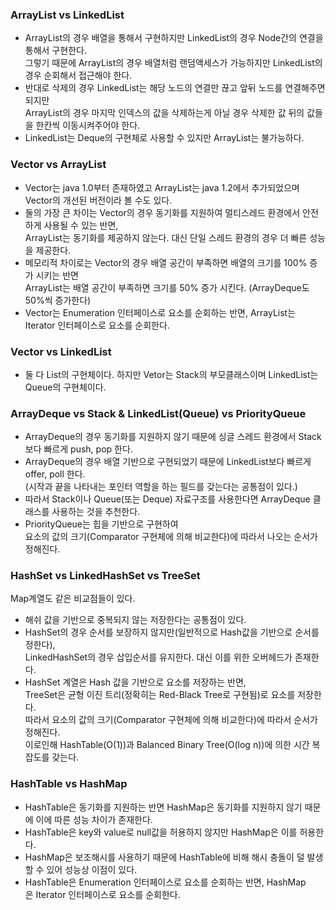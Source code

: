 ### ArrayList vs LinkedList

-   ArrayList의 경우 배열을 통해서 구현하지만 LinkedList의 경우 Node간의 연결을 통해서 구현한다.  
    그렇기 때문에 ArrayList의 경우 배열처럼 랜덤액세스가 가능하지만 LinkedList의 경우 순회해서 접근해야 한다.
-   반대로 삭제의 경우 LinkedList는 해당 노드의 연결만 끊고 앞뒤 노드를 연결해주면 되지만  
    ArrayList의 경우 마지막 인덱스의 값을 삭제하는게 아닐 경우 삭제한 값 뒤의 값들을 한칸씩 이동시켜주어야 한다.
-   LinkedList는 Deque의 구현체로 사용할 수 있지만 ArrayList는 불가능하다.

### Vector vs ArrayList

-   Vector는 java 1.0부터 존재하였고 ArrayList는 java 1.2에서 추가되었으며 Vector의 개선된 버전이라 볼 수도 있다.
-   둘의 가장 큰 차이는 Vector의 경우 동기화를 지원하여 멀티스레드 환경에서 안전하게 사용될 수 있는 반면,  
    ArrayList는 동기화를 제공하지 않는다. 대신 단일 스레드 환경의 경우 더 빠른 성능을 제공한다.
-   메모리적 차이로는 Vector의 경우 배열 공간이 부족하면 배열의 크기를 100% 증가 시키는 반면  
    ArrayList는 배열 공간이 부족하면 크기를 50% 증가 시킨다. (ArrayDeque도 50%씩 증가한다)
-   Vector는 Enumeration 인터페이스로 요소를 순회하는 반면, ArrayList는 Iterator 인터페이스로 요소를 순회한다.

### Vector vs LinkedList

-   둘 다 List의 구현체이다. 하지만 Vetor는 Stack의 부모클래스이며 LinkedList는 Queue의 구현체이다.

### ArrayDeque vs Stack & LinkedList(Queue) vs PriorityQueue

-   ArrayDeque의 경우 동기화를 지원하지 않기 때문에 싱글 스레드 환경에서 Stack보다 빠르게 push, pop 한다.
-   ArrayDeque의 경우 배열 기반으로 구현되었기 때문에 LinkedList보다 빠르게 offer, poll 한다.  
    (시작과 끝을 나타내는 포인터 역할을 하는 필드를 갖는다는 공통점이 있다.)
-   따라서 Stack이나 Queue(또는 Deque) 자료구조를 사용한다면 ArrayDeque 클래스를 사용하는 것을 추천한다.
-   PriorityQueue는 힙을 기반으로 구현하여  
    요소의 값의 크기(Comparator 구현체에 의해 비교한다)에 따라서 나오는 순서가 정해진다.

### HashSet vs LinkedHashSet vs TreeSet
Map계열도 같은 비교점들이 있다.
-   해쉬 값을 기반으로 중복되지 않는 저장한다는 공통점이 있다.
-   HashSet의 경우 순서를 보장하지 않지만(일반적으로 Hash값을 기반으로 순서를 정한다),  
    LinkedHashSet의 경우 삽입순서를 유지한다. 대신 이를 위한 오버헤드가 존재한다.
-   HashSet 계열은 Hash 값을 기반으로 요소를 저장하는 반면,  
    TreeSet은 균형 이진 트리(정확히는 Red-Black Tree로 구현됨)로 요소를 저장한다.  
    따라서 요소의 값의 크기(Comparator 구현체에 의해 비교한다)에 따라서 순서가 정해진다.  
    이로인해 HashTable(O(1))과 Balanced Binary Tree(O(log n))에 의한 시간 복잡도를 갖는다.

### HashTable vs HashMap

-   HashTable은 동기화를 지원하는 반면 HashMap은 동기화를 지원하지 않기 때문에 이에 따른 성능 차이가 존재한다.
-   HashTable은 key와 value로 null값을 허용하지 않지만 HashMap은 이를 허용한다.
-   HashMap은 보조해시를 사용하기 때문에 HashTable에 비해 해시 충돌이 덜 발생할 수 있어 성능상 이점이 있다.
-   HashTable은 Enumeration 인터페이스로 요소를 순회하는 반면, HashMap은 Iterator 인터페이스로 요소를 순회한다.